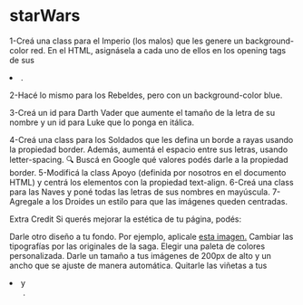 # starWars

1-Creá una class para el Imperio (los malos) que les genere un background-color red. En el HTML, asignásela a cada uno de ellos en los opening tags de sus <li>.


2-Hacé lo mismo para los Rebeldes, pero con un background-color blue.

3-Creá un id para Darth Vader que aumente el tamaño de la letra de su nombre y un id para Luke que lo ponga en itálica.

4-Creá una class para los Soldados que les defina un borde a rayas usando la propiedad border. Además, aumentá el espacio entre sus letras, usando letter-spacing. 🔍 Buscá en Google qué valores podés darle a la propiedad border.
5-Modificá la class Apoyo (definida por nosotros en el documento HTML) y centrá los elementos con la propiedad text-align.
6-Creá una class para las Naves y poné todas las letras de sus nombres en mayúscula.
7-Agregale a los Droides un estilo para que las imágenes queden centradas.
  
  Extra Credit
Si querés mejorar la estética de tu página, podés:

Darle otro diseño a tu fondo. Por ejemplo, aplicale [esta imagen.](https://cdn.pixabay.com/photo/2016/01/27/15/25/space-1164579_1280.png)
Cambiar las tipografías por las originales de la saga.
Elegir una paleta de colores personalizada.
Darle un tamaño a tus imágenes de 200px de alto y un ancho que se ajuste de manera automática.
Quitarle las viñetas a tus <li> y <ul>.
